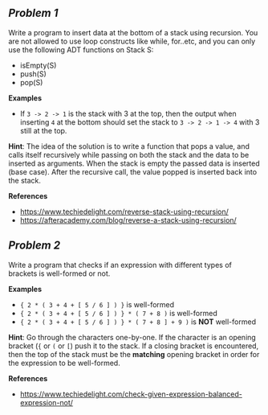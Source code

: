 ## _Problem 1_
Write a program to insert data at the bottom of a stack using recursion. You are not allowed to use loop constructs like while, for..etc, and you can only use the following ADT functions on Stack S:  
- isEmpty(S)
- push(S)
- pop(S)

__Examples__
- If `3 -> 2 -> 1` is the stack with 3 at the top, then the output when inserting `4` at the bottom should set the stack to `3 -> 2 -> 1 -> 4` with 3 still at the top.  

__Hint__: The idea of the solution is to write a function that pops a value, and calls itself recursively while passing on both the stack and the data to be inserted as arguments. When the stack is empty the passed data is inserted (base case). After the recursive call, the value popped is inserted back into the stack.     

__References__
- https://www.techiedelight.com/reverse-stack-using-recursion/
- https://afteracademy.com/blog/reverse-a-stack-using-recursion/

## _Problem 2_
Write a program that checks if an expression with different types of brackets is well-formed or not.  

__Examples__
- `{ 2 * ( 3 + 4 + [ 5 / 6 ] ) }` is well-formed
- `{ 2 * ( 3 + 4 + [ 5 / 6 ] ) } * ( 7 + 8 )` is well-formed
- `{ 2 * ( 3 + 4 + [ 5 / 6 ] ) } * ( 7 + 8 ] + 9 )` is __NOT__ well-formed

__Hint__: Go through the characters one-by-one. If the character is an opening bracket (`{` or `(` or `[`) push it to the stack. If a closing bracket is encountered, then the top of the stack must be the __matching__ opening bracket in order for the expression to be well-formed.

__References__
- https://www.techiedelight.com/check-given-expression-balanced-expression-not/


